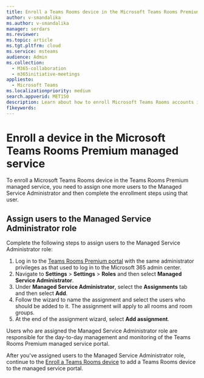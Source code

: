 ```yaml
---
title: Enroll a Teams Rooms device in the Microsoft Teams Rooms Premium managed service
author: v-smandalika
ms.author: v-smandalika
manager: serdars
ms.reviewer:  
ms.topic: article
ms.tgt.pltfrm: cloud
ms.service: msteams
audience: Admin
ms.collection: 
  - M365-collaboration
  - m365initiative-meetings
appliesto: 
  - Microsoft Teams
ms.localizationpriority: medium
search.appverid: MET150
description: Learn about how to enroll Microsoft Teams Rooms accounts in Microsoft Teams Rooms Premium managed service.
f1keywords: 
---
```


# Enroll a device in the Microsoft Teams Rooms Premium managed service

To enroll a Microsoft Teams Rooms device in the Teams Rooms Premium managed service, you need to assign one more users to the Managed Service Administrator and then complete the enrollment steps using that user.

## Assign users to the Managed Service Administrator role

Complete the following steps to assign users to the Managed Service Administrator role:

1. Log in to the [Teams Rooms Premium portal](https://portal.rooms.microsoft.com/) with the same administrator privileges as that used to log in to the Microsoft 365 admin center.
2. Navigate to **Settings** > **Settings** > **Roles** and then select **Managed Service Administrator**.
3. Under **Managed Service Administrator**, select the **Assignments** tab and then select **Add**.
4. Follow the wizard to name the assignment and select the users who should be added to it. The assignment will apply to all rooms and room groups.
5. At the end of the assignment wizard, select **Add assignment**.

Users who are assigned the Managed Service Administrator role are responsible for the day-to-day management and monitoring of the Teams Rooms Premium managed service portal.

After you've assigned users to the Managed Service Administrator role, continue to the [Enroll a Teams Rooms device](enroll-a-device.md) to add a Teams Rooms device to the managed service portal.

<!-- ## Enroll a Teams Rooms device

 To enroll a device in the Teams Rooms Premium managed service, see [Monitoring device software installation](monitor-software-installation-guide.md).

2. Select on the **?** icon at the top right-hand corner of the portal to launch the help menu. The help menu includes an [Installation guide](https://portal.rooms.microsoft.com/docs/MMR%20Monitoring%20Software%20Installation%20Guide%20Feb%202021.pdf) containing detailed enrollment instructions:

    1. Review the **Pre-requisites** section in the Installation guide. Confirm that the URLs listed in the **URLs Required for Communication** list are added to your firewall's traffic allow list.
    2. Follow the instructions in the **Enabling TPM Settings** section to enable the Trusted Platform Module (TPM) functionality on your device.
    3. Follow the instructions in the **Adding Proxy Settings** section to configure your device to use your proxy gateway, if you have one.
    4. Follow the instructions in the **Process** section to install the monitoring agent software and configure the self enrollment key on your device.

3. After the monitoring agent and unique XML key are configured on your device, navigate to **Rooms** > room name > **Status**, and then select **Enroll**.

    > [!NOTE]
    > The Teams Rooms device will remain in the **Onboarding** state until a Managed Service Administrator enrolls the device using the portal.

    See [Monitoring device software installation](monitoring-software-installation-guide.md).

<!--## Link to Installation guide

The **Help** menu provides a link to the [Installation guide](https://portal.rooms.microsoft.com/docs/MMR%20Monitoring%20Software%20Installation%20Guide%20Feb%202021.pdf) which in turn provides the following information:

- Instructions on URLs that need to be allow-listed to serve to enable room telemetry to be sent to the managed service.
- Instructions for applying the Microsoft Teams Rooms Premium monitoring agent and unique XML key as part of enrolling a device in the managed service.
- Troubleshooting instructions.-->
